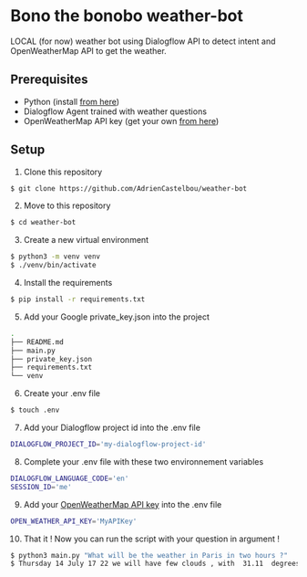 # Bono the bonobo weather-bot

LOCAL (for now) weather bot using Dialogflow API to detect intent and OpenWeatherMap API to get the weather.


## Prerequisites

- Python (install [from here](https://www.python.org/downloads/))
- Dialogflow Agent trained with weather questions
- OpenWeatherMap API key (get your own [from here](https://openweathermap.org/api))

## Setup

1. Clone this repository
  ```bash
  $ git clone https://github.com/AdrienCastelbou/weather-bot
  ```

2. Move to this repository
  ```bash
  $ cd weather-bot
  ```

3. Create a new virtual environment
  ```bash
  $ python3 -m venv venv
  $ ./venv/bin/activate
  ```

4. Install the requirements
  ```bash
  $ pip install -r requirements.txt
  ```

5. Add your Google private_key.json into the project
```bash
.
├── README.md
├── main.py
├── private_key.json
├── requirements.txt
└── venv
```

6. Create your .env file
```bash
$ touch .env
```

7. Add your Dialogflow project id into the .env file
```bash
DIALOGFLOW_PROJECT_ID='my-dialogflow-project-id'
```

8. Complete your .env file with these two environnement variables
```bash
DIALOGFLOW_LANGUAGE_CODE='en'
SESSION_ID='me'
```

9. Add your [OpenWeatherMap API key](https://home.openweathermap.org/api_keys) into the .env file
```bash
OPEN_WEATHER_API_KEY='MyAPIKey'
 ```
 
 10. That it ! Now you can run the script with your question in argument !
 ```bash
 $ python3 main.py "What will be the weather in Paris in two hours ?"
 $ Thursday 14 July 17 22 we will have few clouds , with  31.11  degrees
 
